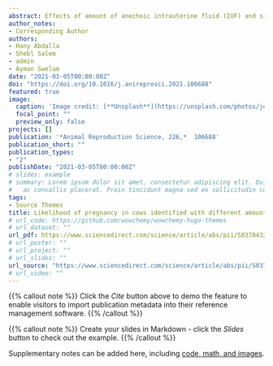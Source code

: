 ```yaml
---
abstract: Effects of amount of anechoic intrauterine fluid (IUF) and size of largest follicle at insemination on proportion of cows pregnant as a result of AI (P/AI percentage), as well as factors associated with amount of IUF and size of the follicle were investigated. Follicle size was determined, and amount of IUF in the largest uterine segment was categorized as containing no fluid, ≤10, >10–20, and >20 mm using the ultrasonic monitor grid in 735 cows at time of insemination. Multivariable regression models were constructed to evaluate effects of different variables on P/AI percentage, and variables associated with the IUF score and follicle size. On day 30 post-insemination, the P/AI percentage was greater in cows that had >10 to 20 mm IUF than cows with no IUF (OR = 1.9, P = 0.01), but on day 70 post-insemination, the P/AI percentage was similar in cows with different amounts of IUF. Follicle size was not associated with P/AI percentage on days 30 and 70 post-insemination. Cows in spontaneous estrus, multiparous cows, cows with a cystic structure and a typically functional follicle, and Holstein cows had a greater likelihood for a larger IUF value. Primiparous cows, cows on which there was imposing of a hormonal-ovulation-synchronization regimen, and crossbred cows were more likely to have smaller follicles. In conclusion, amount of IUF at the time of insemination and size of the follicle were not associated with P/AI percentage, and several variables were associated with amount of IUF or follicle size.
author_notes:
- Corresponding Author
authors:
- Hany Abdalla 
- Shebl Salem
- admin
- Ayman Swelum
date: "2021-03-05T00:00:00Z"
doi: "https://doi.org/10.1016/j.anireprosci.2021.106688"
featured: true
image:
  caption: 'Image credit: [**Unsplash**](https://unsplash.com/photos/jdD8gXaTZsc)'
  focal_point: ""
  preview_only: false
projects: []
publication: '*Animal Reproduction Science, 226,*  106688'
publication_short: ""
publication_types:
- "2"
publishDate: "2021-03-05T00:00:00Z"
# slides: example
# summary: Lorem ipsum dolor sit amet, consectetur adipiscing elit. Duis posuere tellus
#   ac convallis placerat. Proin tincidunt magna sed ex sollicitudin condimentum.
tags:
- Source Themes
title: Likelihood of pregnancy in cows identified with different amounts of anechoic intrauterine fluid at the time of insemination
# url_code: https://github.com/wowchemy/wowchemy-hugo-themes
# url_dataset: ""
url_pdf: https://www.sciencedirect.com/science/article/abs/pii/S0378432021000038
# url_poster: ""
# url_project: ""
# url_slides: ""
url_source: "https://www.sciencedirect.com/science/article/abs/pii/S0378432021000038"
# url_video: ""
---
```


{{% callout note %}}
Click the *Cite* button above to demo the feature to enable visitors to import publication metadata into their reference management software.
{{% /callout %}}

{{% callout note %}}
Create your slides in Markdown - click the *Slides* button to check out the example.
{{% /callout %}}

Supplementary notes can be added here, including [code, math, and images](https://wowchemy.com/docs/writing-markdown-latex/).

